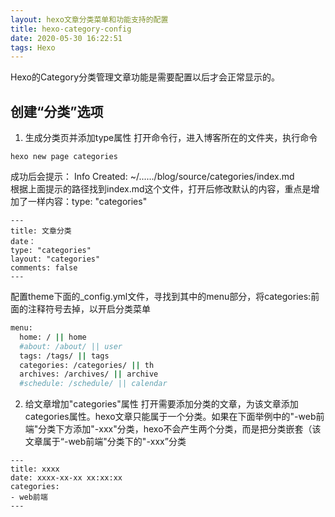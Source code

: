 ```yaml
---
layout: hexo文章分类菜单和功能支持的配置
title: hexo-category-config
date: 2020-05-30 16:22:51
tags: Hexo
---
```


Hexo的Category分类管理文章功能是需要配置以后才会正常显示的。

## 创建“分类”选项
1. 生成分类页并添加type属性
   打开命令行，进入博客所在的文件夹，执行命令
```
hexo new page categories
```
成功后会提示： Info Created: ~/....../blog/source/categories/index.md  
根据上面提示的路径找到index.md这个文件，打开后修改默认的内容，重点是增加了一样内容：type: "categories"
```
---
title: 文章分类
date：
type: "categories"
layout: "categories"
comments: false
---
```  

配置theme下面的_config.yml文件，寻找到其中的menu部分，将categories:前面的注释符号去掉，以开启分类菜单
``` bash
menu:
  home: / || home
  #about: /about/ || user
  tags: /tags/ || tags
  categories: /categories/ || th
  archives: /archives/ || archive
  #schedule: /schedule/ || calendar
```

2. 给文章增加"categories"属性
   打开需要添加分类的文章，为该文章添加categories属性。hexo文章只能属于一个分类。如果在下面举例中的"-web前端"分类下方添加"-xxx"分类，hexo不会产生两个分类，而是把分类嵌套（该文章属于“-web前端"分类下的"-xxx”分类
```
---
title: xxxx
date: xxxx-xx-xx xx:xx:xx
categories:
- web前端
---
```
